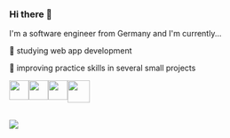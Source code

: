 ### Hi there 👋

I'm a software engineer from Germany and I'm currently...

🌱 studying web app development

🔭 improving practice skills in several small projects

<!-- Container for inline logo visualization -->
<div style="display:flex; vertical-align:middle;">
  
   <!-- C# 
   <a href="https://learn.microsoft.com/en-us/dotnet/csharp/">
    <img src="https://crystalpng.com/wp-content/uploads/2023/02/C-Sharp-logo-600x600.png" width="35px" height="35px">
   </a> -->

   <!-- Git 
   <a href="https://git-scm.com">
     <img src="https://cdn3.iconfinder.com/data/icons/social-media-2169/24/social_media_social_media_logo_git-512.png" width="35px height="35px">
   </a> -->

   <!-- WPF 
   <a href="https://learn.microsoft.com/en-us/dotnet/desktop/wpf/overview/?view=netdesktop-8.0">
     <img src="https://eternitech.com/wp-content/uploads/2023/01/WPF-logo.png" width="35px" height="35px">
   </a> -->

   <!-- HTML -->
   <a href="https://www.w3schools.com/html/default.asp">
     <img src="https://logospng.org/download/html-5/logo-html-5-1024.png" width="35px" height="35px">
   </a>

   <!-- CSS -->
   <a href="https://www.w3schools.com/css/default.asp">
     <img src="https://logospng.org/download/css-3/logo-css-3-1024.png" width="35px" height="35px">
   </a>

   <!-- JS -->
   <a href="https://www.w3schools.com/js/default.asp">
     <img src="https://logospng.org/download/javascript/logo-javascript-icon-512.png" width="35px" height="35px">
   </a> 

   <!-- Ember.js
   <a href="https://emberjs.com/">
     <img src="https://blog.emberjs.com/images/logos/e-icon.png" width="34px" height="34px">
   </a> -->
   
   <!-- Angular -->
   <a href="https://www.w3schools.com/angular/default.asp">
     <img src="https://cdn3.iconfinder.com/data/icons/logos-3/250/angular-1024.png" width="40px" height="40px">
   </a>
   
    
</div>
     
<br>

<!-- Profile view counter | source: https://github.com/antonkomarev/github-profile-views-counter -->
![](https://komarev.com/ghpvc/?username=bymyselfstudio&color=blue&style=for-the-badge)


<!--
- 👯 I’m looking to collaborate on ...
- 🤔 I’m looking for help with ...
- 💬 Ask me about ...
- 
- 😄 Pronouns: ...
- ⚡ Fun fact: ...
-->
